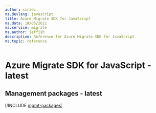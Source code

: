 ```yaml
---
author: xirzec
ms.devlang: javascript
title: Azure Migrate SDK for JavaScript
ms.data: 10/05/2022
ms.service: migrate
ms.author: jeffish
description: Reference for Azure Migrate SDK for JavaScript
ms.topic: reference
---
```

# Azure Migrate SDK for JavaScript - latest

## Management packages - latest
[!INCLUDE [mgmt-packages](migrate-mgmt-index.md)]